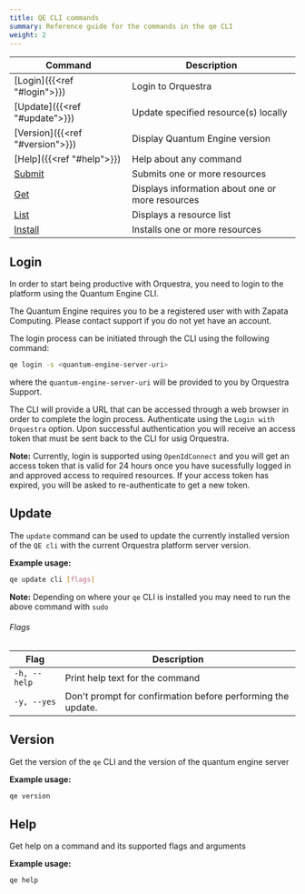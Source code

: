 ```yaml
---
title: QE CLI commands
summary: Reference guide for the commands in the qe CLI
weight: 2
---
```



|  Command | Description | 
|----------|-------------|
| [Login]({{<ref "#login">}}) | Login to Orquestra  |
| [Update]({{<ref "#update">}}) | Update specified resource(s) locally |
| [Version]({{<ref "#version">}}) |  Display Quantum Engine version |
| [Help]({{<ref "#help">}}) |  Help about any command  |
| [Submit](../submit/) | Submits one or more resources |
| [Get](../get/) | Displays information about one or more resources |
| [List](../list/) |  Displays a resource list  |
| [Install](../install/) | Installs one or more resources |

## Login

In order to start being productive with Orquestra, you need to login to the platform using the Quantum Engine CLI.

The Quantum Engine requires you to be a registered user with with Zapata Computing. Please contact support if you do not yet have an account.

The login process can be initiated through the CLI using the following command: 

```Bash
qe login -s <quantum-engine-server-uri>
```

where the `quantum-engine-server-uri` will be provided to you by Orquestra Support.

The CLI will provide a URL that can be accessed through a web browser in order to complete the login process. 
Authenticate using the `Login with Orquestra` option.
Upon successful authentication you will receive an access token that must be sent back to the CLI for usig Orquestra.

**Note:** Currently, login is supported using `OpenIdConnect` and you will get an access token that is valid for 24 hours once you have sucessfully logged in and approved access to required resources.
          If your access token has expired, you will be asked to re-authenticate to get a new token.

## Update 

The `update` command can be used to update the currently installed version of the `QE cli` with the current Orquestra platform server version.

**Example usage:**
```Bash
qe update cli [flags]
```

**Note:** Depending on where your `qe` CLI is installed you may need to run the above command with `sudo`

###### Flags 

| Flag | Description |
| -----|-------------|
| `-h, --help`  |  Print help text for the command |
| `-y, --yes`   |  Don't prompt for confirmation before performing the update.|


## Version
Get the version of the `qe` CLI and the version of the quantum engine server

**Example usage:**
```Bash
qe version
```

## Help
Get help on a command and its supported flags and arguments

**Example usage:**
```Bash
qe help
```
